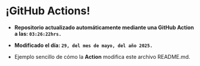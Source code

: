 # ¡GitHub Actions!
* **Repositorio actualizado automáticamente mediante una GitHub Action a las: `03:26:22hrs.`**
* **Modificado el día: `29, del mes de mayo, del año 2025.`**

* Ejemplo sencillo de cómo la **Action** modifica este archivo README.md.
